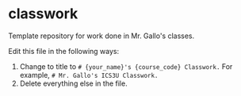 # classwork
Template repository for work done in Mr. Gallo's classes.

Edit this file in the following ways:
1. Change to title to `# {your_name}'s {course_code} Classwork.` For example, `# Mr. Gallo's ICS3U Classwork.`
2. Delete everything else in the file.
